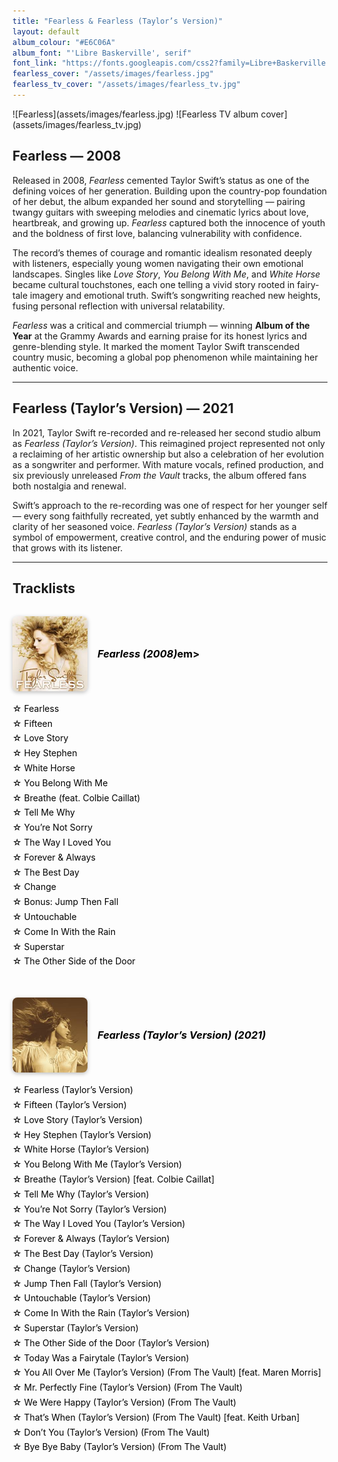 ```yaml
---
title: "Fearless & Fearless (Taylor’s Version)"
layout: default
album_colour: "#E6C06A"
album_font: "'Libre Baskerville', serif"
font_link: "https://fonts.googleapis.com/css2?family=Libre+Baskerville:wght@400;700&display=swap"
fearless_cover: "/assets/images/fearless.jpg"
fearless_tv_cover: "/assets/images/fearless_tv.jpg"
---
```


<div style="display: flex; justify-content: centre; gap: 20px; flex-wrap: wrap; align-items: centre;">
![Fearless](assets/images/fearless.jpg)
![Fearless TV album cover](assets/images/fearless_tv.jpg)
</div>

## Fearless — 2008

Released in 2008, *Fearless* cemented Taylor Swift’s status as one of the defining voices of her generation. Building upon the country-pop foundation of her debut, the album expanded her sound and storytelling — pairing twangy guitars with sweeping melodies and cinematic lyrics about love, heartbreak, and growing up. *Fearless* captured both the innocence of youth and the boldness of first love, balancing vulnerability with confidence.

The record’s themes of courage and romantic idealism resonated deeply with listeners, especially young women navigating their own emotional landscapes. Singles like *Love Story*, *You Belong With Me*, and *White Horse* became cultural touchstones, each one telling a vivid story rooted in fairy-tale imagery and emotional truth. Swift’s songwriting reached new heights, fusing personal reflection with universal relatability.

*Fearless* was a critical and commercial triumph — winning **Album of the Year** at the Grammy Awards and earning praise for its honest lyrics and genre-blending style. It marked the moment Taylor Swift transcended country music, becoming a global pop phenomenon while maintaining her authentic voice.

---

## Fearless (Taylor’s Version) — 2021

In 2021, Taylor Swift re-recorded and re-released her second studio album as *Fearless (Taylor’s Version)*. This reimagined project represented not only a reclaiming of her artistic ownership but also a celebration of her evolution as a songwriter and performer. With mature vocals, refined production, and six previously unreleased *From the Vault* tracks, the album offered fans both nostalgia and renewal.

Swift’s approach to the re-recording was one of respect for her younger self — every song faithfully recreated, yet subtly enhanced by the warmth and clarity of her seasoned voice. *Fearless (Taylor’s Version)* stands as a symbol of empowerment, creative control, and the enduring power of music that grows with its listener.

---

## Tracklists

<div class="tracklist-container">
  
  <div class="tracklist">
    <div class="album-header">
   <img src="../assets/images/fearless.jpg" alt="Fearless album cover" class="mini-cover">
    <h3><em>Fearless (2008)</em>em></h3>
 </div>
    <ul>
      <li>Fearless</li>
      <li>Fifteen</li>
      <li>Love Story</li>
      <li>Hey Stephen</li>
      <li>White Horse</li>
      <li>You Belong With Me</li>
      <li>Breathe (feat. Colbie Caillat)</li>
      <li>Tell Me Why</li>
      <li>You’re Not Sorry</li>
      <li>The Way I Loved You</li>
      <li>Forever & Always</li>
      <li>The Best Day</li>
      <li>Change</li>
      <li>Bonus: Jump Then Fall</li>
      <li>Untouchable</li>
      <li>Come In With the Rain</li>
      <li>Superstar</li>
      <li>The Other Side of the Door</li>
    </ul>
  </div>

  <div class="tracklist">
  <div class="album-header">
  <img src="../assets/images/fearless_tv.jpg" alt="Fearless (Taylor's Version)" class="mini-cover">
    <h3><em>Fearless (Taylor’s Version) (2021)</em></h3>
  </div>
    <ul>
      <li>Fearless (Taylor’s Version)</li>
      <li>Fifteen (Taylor’s Version)</li>
      <li>Love Story (Taylor’s Version)</li>
      <li>Hey Stephen (Taylor’s Version)</li>
      <li>White Horse (Taylor’s Version)</li>
      <li>You Belong With Me (Taylor’s Version)</li>
      <li>Breathe (Taylor’s Version) [feat. Colbie Caillat]</li>
      <li>Tell Me Why (Taylor’s Version)</li>
      <li>You’re Not Sorry (Taylor’s Version)</li>
      <li>The Way I Loved You (Taylor’s Version)</li>
      <li>Forever & Always (Taylor’s Version)</li>
      <li>The Best Day (Taylor’s Version)</li>
      <li>Change (Taylor’s Version)</li>
      <li>Jump Then Fall (Taylor’s Version)</li>
      <li>Untouchable (Taylor’s Version)</li>
      <li>Come In With the Rain (Taylor’s Version)</li>
      <li>Superstar (Taylor’s Version)</li>
      <li>The Other Side of the Door (Taylor’s Version)</li>
      <li>Today Was a Fairytale (Taylor’s Version)</li>
    <li>You All Over Me (Taylor’s Version) (From The Vault) [feat. Maren Morris]</li>
    <li>Mr. Perfectly Fine (Taylor’s Version) (From The Vault)</li>
    <li>We Were Happy (Taylor’s Version) (From The Vault)</li>
    <li>That’s When (Taylor’s Version) (From The Vault) [feat. Keith Urban]</li>
    <li>Don’t You (Taylor’s Version) (From The Vault)</li>
    <li>Bye Bye Baby (Taylor’s Version) (From The Vault)</li>
    </ul>
  </div>
</div>







<style>
  .tracklist-container {
    display: flex;
    justify-content: space-between;
    flex-wrap: wrap;
    gap: 2rem;
    margin-top: 2rem;
  }
  
 .album-header {
  display: flex;
  align-items: center;
  gap: 1rem;
  margin-bottom: 1rem;
}

.mini-cover {
  width: 120px;
  border-radius: 8px;
  box-shadow: 0 2px 6px rgba(0,0,0,0.25);
}

.tracklist h3 {
  margin: 0;
  color: #000;
  text-align: left;
}

.tracklist ul {
  list-style: none;
  padding-left: 0;
  line-height: 1.7;
  color: #000;
}

  .tracklist li::before {
    content: "☆ ";
    colour: #b69568;
  }
</style>

